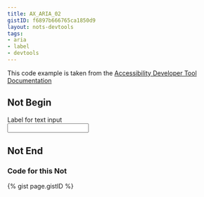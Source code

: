 ```yaml
---
title: AX_ARIA_02
gistID: f6897b666765ca1850d9
layout: nots-devtools
tags:
- aria
- label
- devtools
---
```

<p>This code example is taken from the <a href="https://github.com/GoogleChrome/accessibility-developer-tools/wiki/Audit-Rules">Accessibility Developer Tool Documentation</a></p>

<h2 aria-describedby="{{ page.gistID }}">Not Begin</h2>
<div class="rendered-not">
<!-- Bad: typo in aria-labelledby value -->
<div id="my-label">Label for text input</div>
<input type="text" aria-labelledby="the-label"></input>
</div> <!-- rendered-not -->

<h2 aria-describedby="{{ page.gistID }}">Not End</h2>

<h3 aria-describedby="{{ page.gistID }}">Code for this Not</h3>
{% gist page.gistID %}